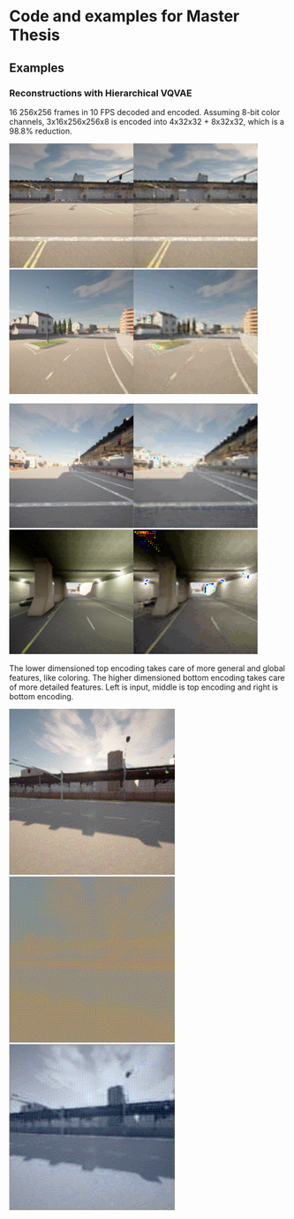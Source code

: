 # Code and examples for Master Thesis

## Examples

### Reconstructions with Hierarchical VQVAE
16 256x256 frames in 10 FPS decoded and encoded.
Assuming 8-bit color channels, 3x16x256x256x8 is encoded into 4x32x32 + 8x32x32, which is a 98.8% reduction.

<p float="left">
  <img src="./examples/vqvae_reconstructions/1.gif" width="450" />
  <img src="./examples/vqvae_reconstructions/2.gif" width="450" /> 
</p>
<p float="left">
  <img src="./examples/vqvae_reconstructions/3.gif" width="450" />
  <img src="./examples/vqvae_reconstructions/4.gif" width="450" /> 
</p>

The lower dimensioned top encoding takes care of more general and global features, like coloring. The higher dimensioned bottom encoding takes care of more detailed features. Left is input, middle is top encoding and right is bottom encoding.

<p float="left">
  <img src="./examples/input_top_bot_separate/in.gif" width="300" />
  <img src="./examples/input_top_bot_separate/top.gif" width="300" />
  <img src="./examples/input_top_bot_separate/bot.gif" width="300" />
</p>
